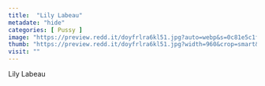 ```yaml
---
title:  "Lily Labeau"
metadate: "hide"
categories: [ Pussy ]
image: "https://preview.redd.it/doyfrlra6kl51.jpg?auto=webp&s=0c81e5c1f2ed9e443e4e708887f2647692e5c504"
thumb: "https://preview.redd.it/doyfrlra6kl51.jpg?width=960&crop=smart&auto=webp&s=4e329ebf6055a39d94523af0cefbd1b5c39a5756"
visit: ""
---
```

Lily Labeau

